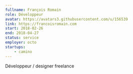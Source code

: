 ```yaml
---
fullname: François Romain
role: Développeur
avatar: https://avatars3.githubusercontent.com/u/156539
link: https://francoisromain.com
start: 2018-02-26
end: 2018-04-27
status: service
employer: octo
startups:
    - camino
---
```


Développeur / designer freelance
